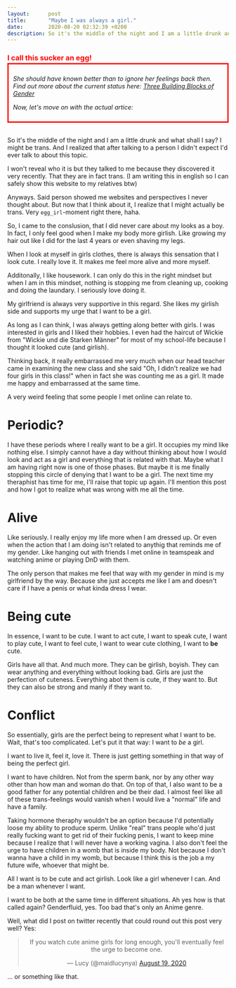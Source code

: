 ```yaml
---
layout:      post
title:       "Maybe I was always a girl."
date:        2020-08-20 02:32:39 +0200
description: So it's the middle of the night and I am a little drunk and what shall I say? I might be trans.
---
```


<h3 style="color: red; margin-bottom: 2px;"> I call this sucker an egg! </h3>
<div style="border: 3px solid red; font-style: italic; padding: 10px;">
<p>
She should have known better than to ignore her feelings back then.
Find out more about the current status here: <a href="{{ "/2024-04-15_three-building-blocks-of-gender.html" | absolute_url }}">Three Building Blocks of Gender</a>
</p>

Now, let's move on with the actual artice:
</div>
<br>

So it's the middle of the night and I am a little drunk and what shall I say?
I might be trans.
And I realized that after talking to a person I didn't expect I'd ever talk to about this topic.

I won't reveal who it is but they talked to me because they discovered it very recently.
That they are in fact trans.
(I am writing this in english so I can safely show this website to my relatives btw)

Anyways. Said person showed me websites and perspectives I never thought about.
But now that I think about it, I realize that I might actually be trans.
Very `egg_irl`-moment right there, haha.

So, I came to the conslusion, that I did never care about my looks as a boy.
In fact, I only feel good when I make my body more girlish.
Like growing my hair out like I did for the last 4 years or even shaving my legs.

When I look at myself in girls clothes, there is always this sensation that I look cute.
I really love it.
It makes me feel more alive and more myself.

Additonally, I like housework.
I can only do this in the right mindset but when I am in this mindset, 
nothing is stopping me from cleaning up, cooking and doing the laundary.
I seriously love doing it.

My girlfriend is always very supportive in this regard.
She likes my girlish side and supports my urge that I want to be a girl.

As long as I can think, I was always getting along better with girls.
I was interested in girls and I liked their hobbies.
I even had the haircut of Wickie from "Wickie und die Starken Männer" for most of my school-life because I thought it looked cute (and girlish).

Thinking back, it really embarrassed me very much when our head teacher came in examining the new class 
and she said "Oh, I didn't realize we had four girls in this class!" when in fact she was counting me as a girl.
It made me happy and embarrassed at the same time.

A very weird feeling that some people I met online can relate to.

# Periodic?

I have these periods where I really want to be a girl.
It occupies my mind like nothing else.
I simply cannot have a day without thinking about how I would look and act as a girl and everything that is related with that.
Maybe what I am having right now is one of those phases.
But maybe it is me finally stopping this circle of denying that I want to be a girl.
The next time my theraphist has time for me, I'll raise that topic up again.
I'll mention this post and how I got to realize what was wrong with me all the time.

# Alive

Like seriously.
I really enjoy my life more when I am dressed up.
Or even when the action that I am doing isn't related to anythig that reminds me of my gender.
Like hanging out with friends I met online in teamspeak and watching anime or playing DnD with them.

The only person that makes me feel that way with my gender in mind is my girlfriend by the way.
Because she just accepts me like I am and doesn't care if I have a penis or what kinda dress I wear.

# Being cute

In essence, I want to be cute.
I want to act cute,
I want to speak cute, 
I want to play cute,
I want to feel cute,
I want to wear cute clothing,
I want to **be** cute.

Girls have all that.
And much more.
They can be girlish, boyish.
They can wear anything and everything without looking bad.
Girls are just the perfection of cuteness.
Everything abot them is cute, if they want to.
But they can also be strong and manly if they want to.

# Conflict

So essentially, girls are the perfect being to represent what I want to be.
Wait, that's too complicated.
Let's put it that way: 
I want to *be* a girl.

I want to live it, feel it, love it.
There is just getting something in that way of being the perfect girl.

I want to have children.
Not from the sperm bank, nor by any other way other than how man and woman do that.
On top of that, I also want to be a good father for any potential children 
and be their dad.
I almost feel like all of these trans-feelings would vanish when I would live a "normal" life and have a family.

Taking hormone theraphy wouldn't be an option because I'd potentially loose my ability to produce sperm.
Unlike "real" trans people who'd just really fucking want to get rid of their fucking penis, I want to keep mine because I realize that I will never have a working vagina.
I also don't feel the urge to have children in a womb that is inside my body.
Not because I don't wanna have a child in my womb,
but because I think this is the job a my future wife, whoever that might be.

All I want is to be cute and act girlish.
Look like a girl whenever I can.
And be a man whenever I want.

I want to be both at the same time in different situations.
Ah yes how is that called again?
Genderfluid, yes.
Too bad that's only an Anime genre.

Well, what did I post on twitter recently that could round out this post very well?
Yes:

<div style="text-align:center">
<blockquote class="twitter-tweet"><p lang="en" dir="ltr">If you watch cute anime girls for long enough, you&#39;ll eventually feel the urge to become one.</p>&mdash; Lucy (@maidlucynya) <a href="https://twitter.com/maidlucynya/status/1295876189756837888?ref_src=twsrc%5Etfw">August 19, 2020</a></blockquote>
</div>

… or something like that.
